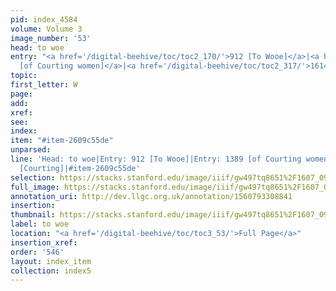 ```yaml
---
pid: index_4584
volume: Volume 3
image_number: '53'
head: to woe
entry: "<a href='/digital-beehive/toc/toc2_170/'>912 [To Wooe]</a>|<a href='/digital-beehive/toc/toc2_271/'>1389
  [of Courting women]</a>|<a href='/digital-beehive/toc/toc2_317/'>1614 [Courting]</a>"
topic: 
first_letter: W
page: 
add: 
xref: 
see: 
index: 
item: "#item-2609c55de"
unparsed: 
line: 'Head: to woe|Entry: 912 [To Wooe]|Entry: 1389 [of Courting women]|Entry: 1614
  [Courting]|#item-2609c55de'
selection: https://stacks.stanford.edu/image/iiif/gw497tq8651%2F1607_0996/179,2701,683,126/full/0/default.jpg
full_image: https://stacks.stanford.edu/image/iiif/gw497tq8651%2F1607_0996/full/full/0/default.jpg
annotation_uri: http://dev.llgc.org.uk/annotation/1560793308841
insertion: 
thumbnail: https://stacks.stanford.edu/image/iiif/gw497tq8651%2F1607_0996/179,2701,683,126/150,/0/default.jpg
label: to woe
location: "<a href='/digital-beehive/toc/toc3_53/'>Full Page</a>"
insertion_xref: 
order: '546'
layout: index_item
collection: index5
---
```

